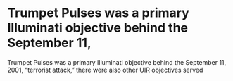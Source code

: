 # Trumpet Pulses was a primary Illuminati objective behind the September 11,

Trumpet Pulses was a primary Illuminati objective behind the September 11,
2001, “terrorist attack,” there were also other UIR objectives served